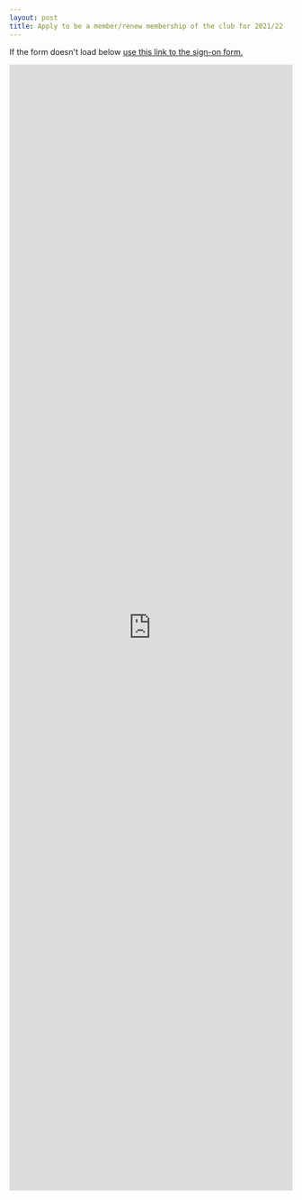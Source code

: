 ```yaml
---
layout: post
title: Apply to be a member/renew membership of the club for 2021/22
---
```


<p>If the form doesn't load below <a href="https://forms.gle/efKfdBxUWeE51nZG9">use this link to the sign-on form.</a></p>


<iframe src="https://forms.gle/efKfdBxUWeE51nZG9" width="100%" height="2000" frameborder="0" marginheight="0" marginwidth="0">Loading...</iframe>




